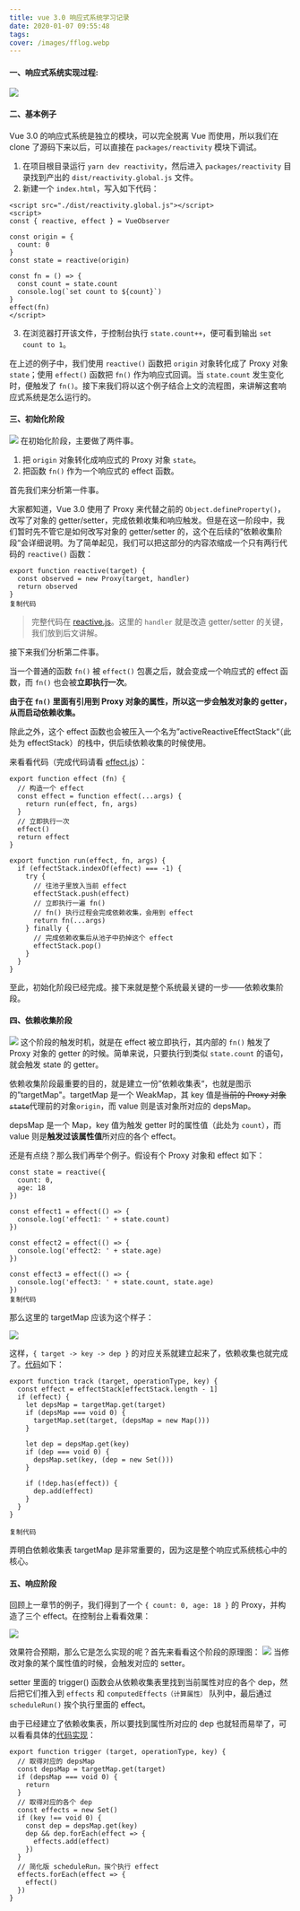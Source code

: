 ```yaml
---
title: vue 3.0 响应式系统学习记录
date: 2020-01-07 09:55:48
tags: 
cover: /images/fflog.webp
---
```

#### 一、响应式系统实现过程: 
![](http://106.14.74.107/comm-img/vue3.0-1.jpg)
#### 二、基本例子
Vue 3.0 的响应式系统是独立的模块，可以完全脱离 Vue 而使用，所以我们在 clone 了源码下来以后，可以直接在 `packages/reactivity` 模块下调试。
1. 在项目根目录运行 `yarn dev reactivity`，然后进入 `packages/reactivity` 目录找到产出的 `dist/reactivity.global.js` 文件。
2. 新建一个 `index.html`，写入如下代码：
```
<script src="./dist/reactivity.global.js"></script>
<script>
const { reactive, effect } = VueObserver

const origin = {
  count: 0
}
const state = reactive(origin)

const fn = () => {
  const count = state.count
  console.log(`set count to ${count}`)
}
effect(fn)
</script>
```
3. 在浏览器打开该文件，于控制台执行 `state.count++`，便可看到输出 `set count to 1`。

在上述的例子中，我们使用 `reactive()` 函数把 `origin` 对象转化成了 Proxy 对象 `state`；使用 `effect()` 函数把 `fn()` 作为响应式回调。当 `state.count` 发生变化时，便触发了 `fn()`。接下来我们将以这个例子结合上文的流程图，来讲解这套响应式系统是怎么运行的。

#### 三、初始化阶段
![](http://106.14.74.107/comm-img/vue3.0-2.jpg)
在初始化阶段，主要做了两件事。

1. 把 `origin` 对象转化成响应式的 Proxy 对象 `state`。
2. 把函数 `fn()` 作为一个响应式的 effect 函数。

首先我们来分析第一件事。

大家都知道，Vue 3.0 使用了 Proxy 来代替之前的 `Object.defineProperty()`，改写了对象的 getter/setter，完成依赖收集和响应触发。但是在这一阶段中，我们暂时先不管它是如何改写对象的 getter/setter 的，这个在后续的”依赖收集阶段“会详细说明。为了简单起见，我们可以把这部分的内容浓缩成一个只有两行代码的 `reactive()` 函数：

```
export function reactive(target) {
  const observed = new Proxy(target, handler)
  return observed
}
复制代码
```

> 完整代码在 [reactive.js](https://github.com/jrainlau/tiny-reactive/blob/master/src/reactive.js)。这里的 `handler` 就是改造 getter/setter 的关键，我们放到后文讲解。

接下来我们分析第二件事。

当一个普通的函数 `fn()` 被 `effect()` 包裹之后，就会变成一个响应式的 effect 函数，而 `fn()` 也会被**立即执行一次**。

**由于在 `fn()` 里面有引用到 Proxy 对象的属性，所以这一步会触发对象的 getter，从而启动依赖收集。**

除此之外，这个 effect 函数也会被压入一个名为”activeReactiveEffectStack“（此处为 effectStack）的栈中，供后续依赖收集的时候使用。

来看看代码（完成代码请看 [effect.js](https://github.com/jrainlau/tiny-reactive/blob/master/src/effect.js#L47-L65)）：

```
export function effect (fn) {
  // 构造一个 effect
  const effect = function effect(...args) {
    return run(effect, fn, args)
  }
  // 立即执行一次
  effect()
  return effect
}

export function run(effect, fn, args) {
  if (effectStack.indexOf(effect) === -1) {
    try {
      // 往池子里放入当前 effect
      effectStack.push(effect)
      // 立即执行一遍 fn()
      // fn() 执行过程会完成依赖收集，会用到 effect
      return fn(...args)
    } finally {
      // 完成依赖收集后从池子中扔掉这个 effect
      effectStack.pop()
    }
  }
}
```
至此，初始化阶段已经完成。接下来就是整个系统最关键的一步——依赖收集阶段。

#### 四、依赖收集阶段
![](http://106.14.74.107/comm-img/vue3.0-3.jpg)
这个阶段的触发时机，就是在 effect 被立即执行，其内部的 `fn()` 触发了 Proxy 对象的 getter 的时候。简单来说，只要执行到类似 `state.count` 的语句，就会触发 state 的 getter。

依赖收集阶段最重要的目的，就是建立一份”依赖收集表“，也就是图示的”targetMap"。targetMap 是一个 WeakMap，其 key 值是~~当前的 Proxy 对象 `state`~~代理前的对象`origin`，而 value 则是该对象所对应的 depsMap。

depsMap 是一个 Map，key 值为触发 getter 时的属性值（此处为 `count`），而 value 则是**触发过该属性值**所对应的各个 effect。

还是有点绕？那么我们再举个例子。假设有个 Proxy 对象和 effect 如下：

```
const state = reactive({
  count: 0,
  age: 18
})

const effect1 = effect(() => {
  console.log('effect1: ' + state.count)
})

const effect2 = effect(() => {
  console.log('effect2: ' + state.age)
})

const effect3 = effect(() => {
  console.log('effect3: ' + state.count, state.age)
})
复制代码
```

那么这里的 targetMap 应该为这个样子：

![](http://106.14.74.107/comm-img/vue3.0-4.jpg)



这样，`{ target -> key -> dep }` 的对应关系就建立起来了，依赖收集也就完成了。[代码](https://github.com/jrainlau/tiny-reactive/blob/master/src/effect.js#L4-L21)如下：

```
export function track (target, operationType, key) {
  const effect = effectStack[effectStack.length - 1]
  if (effect) {
    let depsMap = targetMap.get(target)
    if (depsMap === void 0) {
      targetMap.set(target, (depsMap = new Map()))
    }

    let dep = depsMap.get(key)
    if (dep === void 0) {
      depsMap.set(key, (dep = new Set()))
    }

    if (!dep.has(effect)) {
      dep.add(effect)
    }
  }
}

复制代码
```

弄明白依赖收集表 targetMap 是非常重要的，因为这是整个响应式系统核心中的核心。

#### 五、响应阶段

回顾上一章节的例子，我们得到了一个 `{ count: 0, age: 18 }` 的 Proxy，并构造了三个 effect。在控制台上看看效果：

![](http://106.14.74.107/comm-img/vue3.0-5.jpg)



效果符合预期，那么它是怎么实现的呢？首先来看看这个阶段的原理图：
![](http://106.14.74.107/comm-img/vue3.0-6.jpg)
当修改对象的某个属性值的时候，会触发对应的 setter。

setter 里面的 trigger() 函数会从依赖收集表里找到当前属性对应的各个 dep，然后把它们推入到 `effects` 和 `computedEffects（计算属性）` 队列中，最后通过 `scheduleRun()` 挨个执行里面的 effect。

由于已经建立了依赖收集表，所以要找到属性所对应的 dep 也就轻而易举了，可以看看具体的[代码实现](https://github.com/jrainlau/tiny-reactive/blob/master/src/effect.js#L23-L45)：

```
export function trigger (target, operationType, key) {
  // 取得对应的 depsMap
  const depsMap = targetMap.get(target)
  if (depsMap === void 0) {
    return
  }
  // 取得对应的各个 dep
  const effects = new Set()
  if (key !== void 0) {
    const dep = depsMap.get(key)
    dep && dep.forEach(effect => {
      effects.add(effect)
    })
  }
  // 简化版 scheduleRun，挨个执行 effect
  effects.forEach(effect => {
    effect()
  })
}
```
